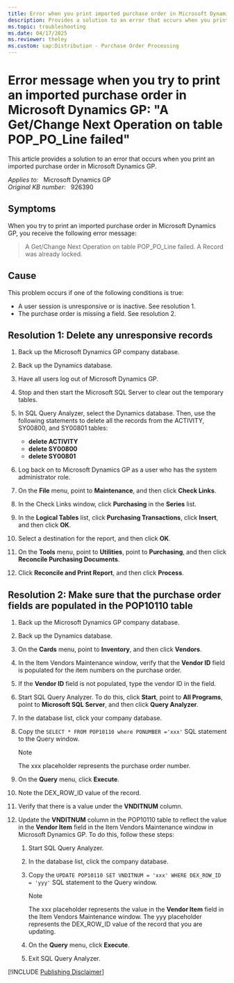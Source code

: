 ```yaml
---
title: Error when you print imported purchase order in Microsoft Dynamics GP
description: Provides a solution to an error that occurs when you print an imported purchase order in Microsoft Dynamics GP.
ms.topic: troubleshooting
ms.date: 04/17/2025
ms.reviewer: theley
ms.custom: sap:Distribution - Purchase Order Processing
---
```

# Error message when you try to print an imported purchase order in Microsoft Dynamics GP: "A Get/Change Next Operation on table POP_PO_Line failed"

This article provides a solution to an error that occurs when you print an imported purchase order in Microsoft Dynamics GP.

_Applies to:_ &nbsp; Microsoft Dynamics GP  
_Original KB number:_ &nbsp; 926390

## Symptoms

When you try to print an imported purchase order in Microsoft Dynamics GP, you receive the following error message:

> A Get/Change Next Operation on table POP_PO_Line failed. A Record was already locked.

## Cause

This problem occurs if one of the following conditions is true:

- A user session is unresponsive or is inactive. See resolution 1.
- The purchase order is missing a field. See resolution 2.

## Resolution 1: Delete any unresponsive records

1. Back up the Microsoft Dynamics GP company database.

2. Back up the Dynamics database.
3. Have all users log out of Microsoft Dynamics GP.
4. Stop and then start the Microsoft SQL Server to clear out the temporary tables.
5. In SQL Query Analyzer, select the Dynamics database. Then, use the following statements to delete all the records from the ACTIVITY, SY00800, and SY00801 tables:

    - **delete ACTIVITY**
    - **delete SY00800**
    - **delete SY00801**
6. Log back on to Microsoft Dynamics GP as a user who has the system administrator role.
7. On the **File** menu, point to **Maintenance**, and then click **Check Links**.
8. In the Check Links window, click **Purchasing** in the **Series** list.
9. In the **Logical Tables** list, click **Purchasing Transactions**, click **Insert**, and then click **OK**.
10. Select a destination for the report, and then click **OK**.
11. On the **Tools** menu, point to **Utilities**, point to **Purchasing**, and then click **Reconcile Purchasing Documents**.
12. Click **Reconcile and Print Report**, and then click **Process**.

## Resolution 2: Make sure that the purchase order fields are populated in the POP10110 table

1. Back up the Microsoft Dynamics GP company database.
2. Back up the Dynamics database.
3. On the **Cards** menu, point to **Inventory**, and then click **Vendors**.
4. In the Item Vendors Maintenance window, verify that the **Vendor ID** field is populated for the item numbers on the purchase order.
5. If the **Vendor ID** field is not populated, type the vendor ID in the field.
6. Start SQL Query Analyzer. To do this, click **Start**, point to **All Programs**, point to **Microsoft SQL Server**, and then click **Query Analyzer**.
7. In the database list, click your company database.
8. Copy the `SELECT * FROM POP10110 where PONUMBER ='xxx'` SQL statement to the Query window.

    > [!NOTE]
    > The xxx placeholder represents the purchase order number.
9. On the **Query** menu, click **Execute**.
10. Note the DEX_ROW_ID value of the record.
11. Verify that there is a value under the **VNDITNUM** column.
12. Update the **VNDITNUM** column in the POP10110 table to reflect the value in the **Vendor Item** field in the Item Vendors Maintenance window in Microsoft Dynamics GP. To do this, follow these steps:

    1. Start SQL Query Analyzer.
    2. In the database list, click the company database.
    3. Copy the `UPDATE POP10110 SET VNDITNUM = 'xxx' WHERE DEX_ROW_ID = 'yyy'` SQL statement to the Query window.

        > [!NOTE]
        > The xxx placeholder represents the value in the **Vendor Item** field in the Item Vendors Maintenance window. The yyy placeholder represents the DEX_ROW_ID value of the record that you are updating.
    4. On the **Query** menu, click **Execute**.
    5. Exit SQL Query Analyzer.

[!INCLUDE [Publishing Disclaimer](../../includes/publishing-disclaimer.md)]
